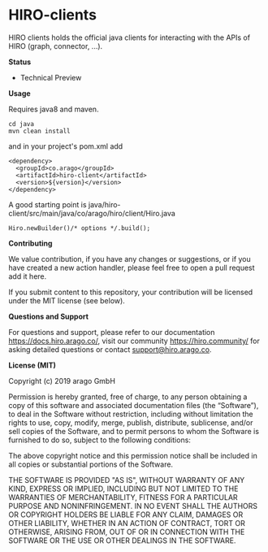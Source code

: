 # HIRO-clients

HIRO clients holds the official java clients for interacting with the APIs of HIRO (graph, connector, ...).

**Status**

- Technical Preview

**Usage**

Requires java8 and maven.

    cd java
    mvn clean install
    
and in your project's pom.xml add

    <dependency>
      <groupId>co.arago</groupId>
      <artifactId>hiro-client</artifactId>
      <version>${version}</version>
    </dependency>
    
A good starting point is java/hiro-client/src/main/java/co/arago/hiro/client/Hiro.java

    Hiro.newBuilder()/* options */.build();

**Contributing**

We value contribution, if you have any changes or suggestions, or if you have created a new action handler, please feel free to open a pull request add it here.

If you submit content to this repository, your contribution will be licensed under the MIT license (see below).

**Questions and Support**

For questions and support, please refer to our documentation https://docs.hiro.arago.co/, visit our community https://hiro.community/ for asking detailed questions or contact support@hiro.arago.co.

**License (MIT)**

Copyright (c) 2019 arago GmbH

Permission is hereby granted, free of charge, to any person obtaining a copy of this software and associated documentation files (the “Software”), to deal in the Software without restriction, including without limitation the rights to use, copy, modify, merge, publish, distribute, sublicense, and/or sell copies of the Software, and to permit persons to whom the Software is furnished to do so, subject to the following conditions:

The above copyright notice and this permission notice shall be included in all copies or substantial portions of the Software.

THE SOFTWARE IS PROVIDED "AS IS", WITHOUT WARRANTY OF ANY KIND, EXPRESS OR IMPLIED, INCLUDING BUT NOT LIMITED TO THE WARRANTIES OF MERCHANTABILITY, FITNESS FOR A PARTICULAR PURPOSE AND NONINFRINGEMENT. IN NO EVENT SHALL THE AUTHORS OR COPYRIGHT HOLDERS BE LIABLE FOR ANY CLAIM, DAMAGES OR OTHER LIABILITY, WHETHER IN AN ACTION OF CONTRACT, TORT OR OTHERWISE, ARISING FROM, OUT OF OR IN CONNECTION WITH THE SOFTWARE OR THE USE OR OTHER DEALINGS IN THE SOFTWARE.

